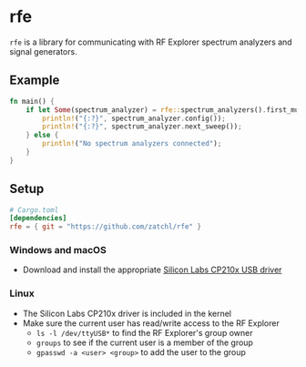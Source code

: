 # rfe

`rfe` is a library for communicating with RF Explorer spectrum analyzers and signal generators.

## Example

``` rust
fn main() {
    if let Some(spectrum_analyzer) = rfe::spectrum_analyzers().first_mut() {
        println!("{:?}", spectrum_analyzer.config());
        println!("{:?}", spectrum_analyzer.next_sweep());
    } else {
        println!("No spectrum analyzers connected");
    }
}
```

## Setup

``` toml
# Cargo.toml
[dependencies]
rfe = { git = "https://github.com/zatchl/rfe" }
```

### Windows and macOS

* Download and install the appropriate [Silicon Labs CP210x USB driver](https://www.silabs.com/products/development-tools/software/usb-to-uart-bridge-vcp-drivers)

### Linux

* The Silicon Labs CP210x driver is included in the kernel
* Make sure the current user has read/write access to the RF Explorer
  * `ls -l /dev/ttyUSB*` to find the RF Explorer's group owner
  * `groups` to see if the current user is a member of the group
  * `gpasswd -a <user> <group>` to add the user to the group
